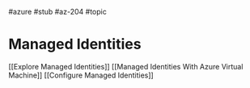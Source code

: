 #azure #stub #az-204 #topic

# Managed Identities
[[Explore Managed Identities]]
[[Managed Identities With Azure Virtual Machine]]
[[Configure Managed Identities]]